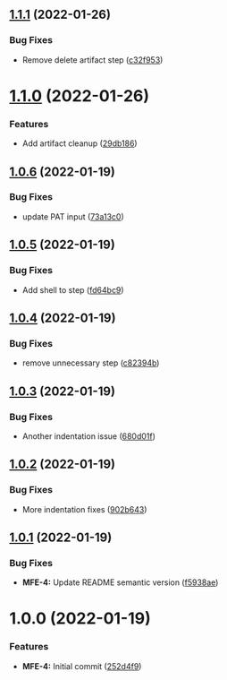 ## [1.1.1](https://github.com/awazevr/mfe-publish-static-assets-action/compare/v1.1.0...v1.1.1) (2022-01-26)


### Bug Fixes

* Remove delete artifact step ([c32f953](https://github.com/awazevr/mfe-publish-static-assets-action/commit/c32f95374a84363b00a0023cc47f7837750a53b4))

# [1.1.0](https://github.com/awazevr/mfe-publish-static-assets-action/compare/v1.0.6...v1.1.0) (2022-01-26)


### Features

* Add artifact cleanup ([29db186](https://github.com/awazevr/mfe-publish-static-assets-action/commit/29db1865838c75c1087b67d37613803c1e9f3e02))

## [1.0.6](https://github.com/awazevr/mfe-publish-static-assets-action/compare/v1.0.5...v1.0.6) (2022-01-19)


### Bug Fixes

* update PAT input ([73a13c0](https://github.com/awazevr/mfe-publish-static-assets-action/commit/73a13c0e02b4de9262594554b2ab4890f779b90f))

## [1.0.5](https://github.com/awazevr/mfe-publish-static-assets-action/compare/v1.0.4...v1.0.5) (2022-01-19)


### Bug Fixes

* Add shell to step ([fd64bc9](https://github.com/awazevr/mfe-publish-static-assets-action/commit/fd64bc9c8d0a0b84caf8fb7fbc5f8e718e28bde1))

## [1.0.4](https://github.com/awazevr/mfe-publish-static-assets-action/compare/v1.0.3...v1.0.4) (2022-01-19)


### Bug Fixes

* remove unnecessary step ([c82394b](https://github.com/awazevr/mfe-publish-static-assets-action/commit/c82394b4c4ae5cf3db4239ceaeb25c2d6d67164d))

## [1.0.3](https://github.com/awazevr/mfe-publish-static-assets-action/compare/v1.0.2...v1.0.3) (2022-01-19)


### Bug Fixes

* Another indentation issue ([680d01f](https://github.com/awazevr/mfe-publish-static-assets-action/commit/680d01f1eedd3c1d2f0676d2d8b9c22e1d39b8e6))

## [1.0.2](https://github.com/awazevr/mfe-publish-static-assets-action/compare/v1.0.1...v1.0.2) (2022-01-19)


### Bug Fixes

* More indentation fixes ([902b643](https://github.com/awazevr/mfe-publish-static-assets-action/commit/902b643430eef52cf2f8bf5e9708a6cf410b2d32))

## [1.0.1](https://github.com/awazevr/mfe-publish-static-assets-action/compare/v1.0.0...v1.0.1) (2022-01-19)


### Bug Fixes

* **MFE-4:** Update README semantic version ([f5938ae](https://github.com/awazevr/mfe-publish-static-assets-action/commit/f5938ae620fe1a881c65bd8e07e54c4f6e438946))

# 1.0.0 (2022-01-19)


### Features

* **MFE-4:** Initial commit ([252d4f9](https://github.com/awazevr/mfe-publish-static-assets-action/commit/252d4f9b6f2465cd8b8b2fff64b2abd0c3c87990))
